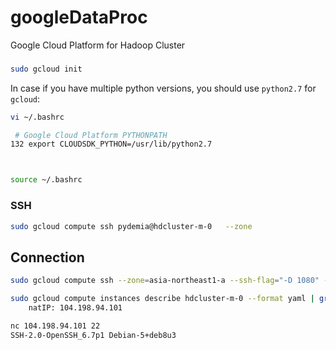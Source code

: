 # googleDataProc
Google Cloud Platform for Hadoop Cluster



### 
```sh
sudo gcloud init
```

In case if you have multiple python versions, you should use ```python2.7``` for ```gcloud```:
```sh
vi ~/.bashrc

 # Google Cloud Platform PYTHONPATH
132 export CLOUDSDK_PYTHON=/usr/lib/python2.7



source ~/.bashrc
```

### SSH

```sh
sudo gcloud compute ssh pydemia@hdcluster-m-0	--zone 
```

## Connection

```sh
sudo gcloud compute ssh --zone=asia-northeast1-a --ssh-flag="-D 1080" --ssh-flag="-N" --ssh-flag="-n"  hdcluster-m-0
```


```sh
sudo gcloud compute instances describe hdcluster-m-0 --format yaml | grep natIP
    natIP: 104.198.94.101

nc 104.198.94.101 22
SSH-2.0-OpenSSH_6.7p1 Debian-5+deb8u3



```
